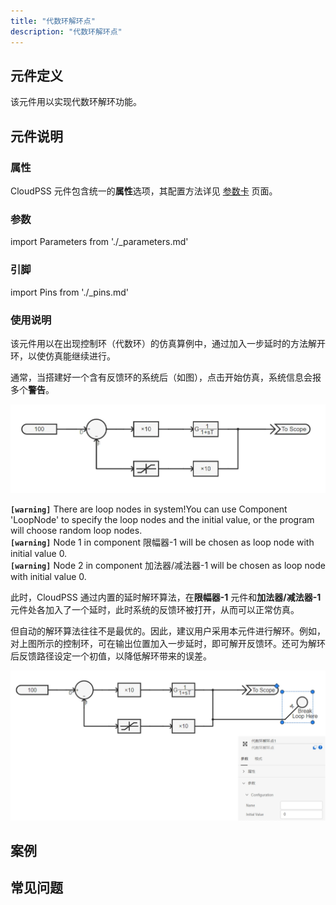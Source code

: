 ```yaml
---
title: "代数环解环点"
description: "代数环解环点"
---
```


## 元件定义

该元件用以实现代数环解环功能。

## 元件说明

### 属性

CloudPSS 元件包含统一的**属性**选项，其配置方法详见 [参数卡](docs/documents/software/10-xstudio/20-simstudio/40-workbench/20-function-zone/30-design-tab/30-param-panel/index.md) 页面。

### 参数

import Parameters from './_parameters.md'

<Parameters/>

### 引脚

import Pins from './_pins.md'

<Pins/>

### 使用说明

该元件用以在出现控制环（代数环）的仿真算例中，通过加入一步延时的方法解开环，以使仿真能继续进行。 

通常，当搭建好一个含有反馈环的系统后（如图），点击开始仿真，系统信息会报多个**警告**。

![带环系统](./loop_system.png)

**`[warning]`** There are loop nodes in system!You can use Component 'LoopNode' to specify the loop nodes and the initial value, or the program will choose random loop nodes.  
**`[warning]`** Node 1 in component 限幅器-1 will be chosen as loop node with initial value 0.  
**`[warning]`** Node 2 in component 加法器/减法器-1 will be chosen as loop node with initial value 0.

此时，CloudPSS 通过内置的延时解环算法，在**限幅器-1** 元件和**加法器/减法器-1** 元件处各加入了一个延时，此时系统的反馈环被打开，从而可以正常仿真。

但自动的解环算法往往不是最优的。因此，建议用户采用本元件进行解环。例如，对上图所示的控制环，可在输出位置加入一步延时，即可解开反馈环。还可为解环后反馈路径设定一个初值，以降低解环带来的误差。

![带环系统解环](./loop-opening.jpg)

## 案例

## 常见问题
